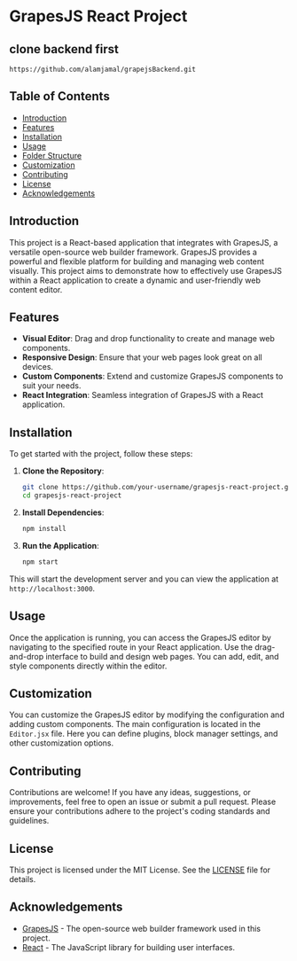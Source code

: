 # GrapesJS React Project
## clone backend first
```
https://github.com/alamjamal/grapejsBackend.git
```
## Table of Contents
- [Introduction](#introduction)
- [Features](#features)
- [Installation](#installation)
- [Usage](#usage)
- [Folder Structure](#folder-structure)
- [Customization](#customization)
- [Contributing](#contributing)
- [License](#license)
- [Acknowledgements](#acknowledgements)

## Introduction
This project is a React-based application that integrates with GrapesJS, a versatile open-source web builder framework. GrapesJS provides a powerful and flexible platform for building and managing web content visually. This project aims to demonstrate how to effectively use GrapesJS within a React application to create a dynamic and user-friendly web content editor.

## Features
- **Visual Editor**: Drag and drop functionality to create and manage web components.
- **Responsive Design**: Ensure that your web pages look great on all devices.
- **Custom Components**: Extend and customize GrapesJS components to suit your needs.
- **React Integration**: Seamless integration of GrapesJS with a React application.

## Installation
To get started with the project, follow these steps:

1. **Clone the Repository**:
    ```bash
    git clone https://github.com/your-username/grapesjs-react-project.git
    cd grapesjs-react-project
    ```

2. **Install Dependencies**:
    ```bash
    npm install
    ```

3. **Run the Application**:
    ```bash
    npm start
    ```

This will start the development server and you can view the application at `http://localhost:3000`.

## Usage
Once the application is running, you can access the GrapesJS editor by navigating to the specified route in your React application. Use the drag-and-drop interface to build and design web pages. You can add, edit, and style components directly within the editor.

## Customization
You can customize the GrapesJS editor by modifying the configuration and adding custom components. The main configuration is located in the `Editor.jsx` file. Here you can define plugins, block manager settings, and other customization options.

## Contributing
Contributions are welcome! If you have any ideas, suggestions, or improvements, feel free to open an issue or submit a pull request. Please ensure your contributions adhere to the project's coding standards and guidelines.

## License
This project is licensed under the MIT License. See the [LICENSE](LICENSE) file for details.

## Acknowledgements
- [GrapesJS](https://github.com/artf/grapesjs) - The open-source web builder framework used in this project.
- [React](https://reactjs.org/) - The JavaScript library for building user interfaces.
